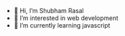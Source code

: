 - 👋 Hi, I’m Shubham Rasal
- 👀 I’m interested in web development
- 🌱 I’m currently learning javascript

<!---
Shubham-Rasal/Shubham-Rasal is a ✨ special ✨ repository because its `README.md` (this file) appears on your GitHub profile.
You can click the Preview link to take a look at your changes.
--->
